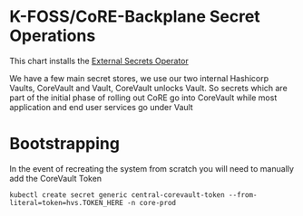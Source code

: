 # K-FOSS/CoRE-Backplane Secret Operations

This chart installs the [External Secrets Operator](https://external-secrets.io/main/) 


We have a few main secret stores, we use our two internal Hashicorp Vaults, CoreVault and Vault, CoreVault unlocks Vault. So secrets which are part of the initial phase of rolling out CoRE go into CoreVault while most application and end user services go under Vault

# Bootstrapping

In the event of recreating the system from scratch you will need to manually add the CoreVault Token

```
kubectl create secret generic central-corevault-token --from-literal=token=hvs.TOKEN_HERE -n core-prod
```